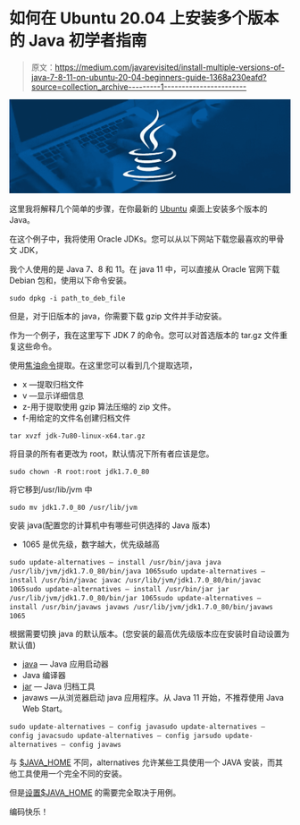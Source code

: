 # 如何在 Ubuntu 20.04 上安装多个版本的 Java 初学者指南

> 原文：<https://medium.com/javarevisited/install-multiple-versions-of-java-7-8-11-on-ubuntu-20-04-beginners-guide-1368a230eafd?source=collection_archive---------1----------------------->

[![](img/664e95da4daed3154f6e7d024adeb040.png)](https://www.java67.com/2018/08/top-10-free-java-courses-for-beginners-experienced-developers.html)

这里我将解释几个简单的步骤，在你最新的 [Ubuntu](https://javarevisited.blogspot.com/2022/03/top-5-free-courses-to-learn-linux-ubuntu.html) 桌面上安装多个版本的 Java。

在这个例子中，我将使用 Oracle JDKs。您可以从以下网站下载您最喜欢的甲骨文 JDK，

  

我个人使用的是 Java 7、8 和 11。在 java 11 中，可以直接从 Oracle 官网下载 Debian 包和，使用以下命令安装。

```
sudo dpkg -i path_to_deb_file
```

但是，对于旧版本的 java，你需要下载 gzip 文件并手动安装。

作为一个例子，我在这里写下 JDK 7 的命令。您可以对首选版本的 tar.gz 文件重复这些命令。

使用[焦油命令](https://javarevisited.blogspot.com/2011/11/tar-command-in-unix-linux-example.html)提取。在这里您可以看到几个提取选项，

*   x —提取归档文件
*   v —显示详细信息
*   z-用于提取使用 gzip 算法压缩的 zip 文件。
*   f-用给定的文件名创建归档文件

```
tar xvzf jdk-7u80-linux-x64.tar.gz
```

将目录的所有者更改为 root，默认情况下所有者应该是您。

```
sudo chown -R root:root jdk1.7.0_80
```

将它移到/usr/lib/jvm 中

```
sudo mv jdk1.7.0_80 /usr/lib/jvm
```

安装 java(配置您的计算机中有哪些可供选择的 Java 版本)

*   1065 是优先级，数字越大，优先级越高

```
sudo update-alternatives — install /usr/bin/java java /usr/lib/jvm/jdk1.7.0_80/bin/java 1065sudo update-alternatives — install /usr/bin/javac javac /usr/lib/jvm/jdk1.7.0_80/bin/javac 1065sudo update-alternatives — install /usr/bin/jar jar /usr/lib/jvm/jdk1.7.0_80/bin/jar 1065sudo update-alternatives — install /usr/bin/javaws javaws /usr/lib/jvm/jdk1.7.0_80/bin/javaws 1065
```

根据需要切换 java 的默认版本。(您安装的最高优先级版本应在安装时自动设置为默认值)

*   [java](https://javarevisited.blogspot.com/2012/04/difference-between-java-and-javaw.html) — Java 应用启动器
*   Java 编译器
*   [jar](https://javarevisited.blogspot.com/2012/03/how-to-create-and-execute-jar-file-in.html) — Java 归档工具
*   javaws —从浏览器启动 java 应用程序。从 Java 11 开始，不推荐使用 Java Web Start。

```
sudo update-alternatives — config javasudo update-alternatives — config javacsudo update-alternatives — config jarsudo update-alternatives — config javaws
```

与 [$JAVA_HOME](https://www.java67.com/2016/06/how-to-set-javahome-and-path-in-linux.html) 不同，alternatives 允许某些工具使用一个 JAVA 安装，而其他工具使用一个完全不同的安装。

但是[设置$JAVA_HOME](https://javarevisited.blogspot.com/2012/02/how-to-set-javahome-environment-in.html) 的需要完全取决于用例。

编码快乐！